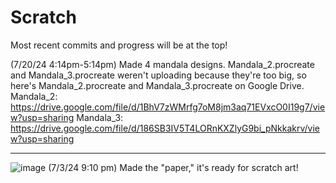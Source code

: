 # Scratch
Most recent commits and progress will be at the top!


(7/20/24 4:14pm-5:14pm) Made 4 mandala designs.
Mandala_2.procreate and Mandala_3.procreate weren't uploading because they're too big, so here's Mandala_2.procreate and Mandala_3.procreate on Google Drive.
Mandala_2: https://drive.google.com/file/d/1BhV7zWMrfg7oM8jm3aq71EVxcO0I19g7/view?usp=sharing
Mandala_3: https://drive.google.com/file/d/186SB3IV5T4LORnKXZlyG9bi_pNkkakrv/view?usp=sharing
____
![image](https://github.com/coraljellyfish/scratch-art/assets/174503243/4925043b-e8d8-4b76-bddb-adc694bb7db9)
(7/3/24 9:10 pm) Made the "paper," it's ready for scratch art!

